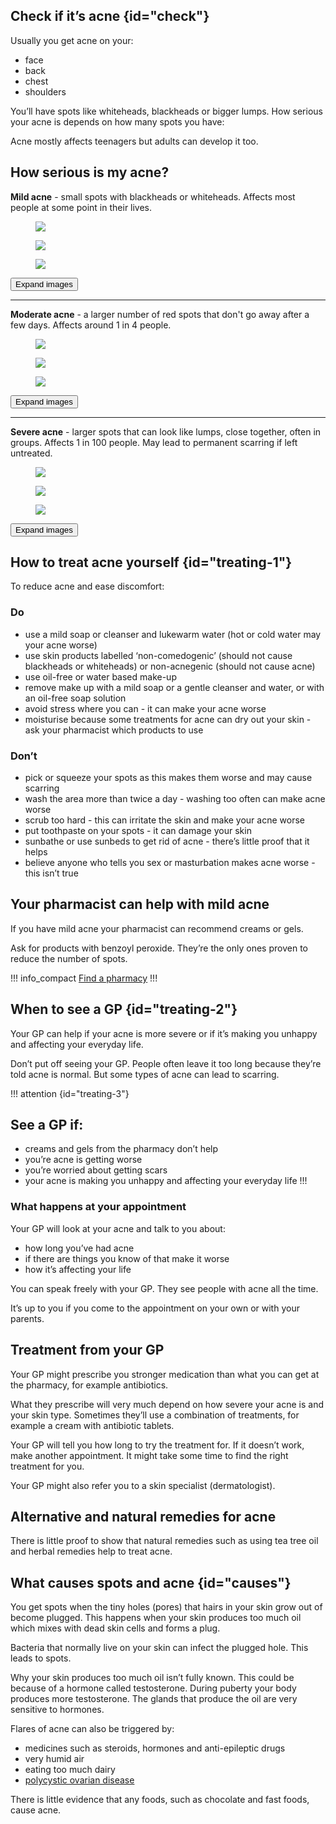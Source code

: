 ## Check if it’s acne {id="check"}

Usually you get acne on your:

- face
- back 
- chest 
- shoulders

You’ll have spots like whiteheads, blackheads or bigger lumps. How serious your acne is depends on how many spots you have: 

Acne mostly affects teenagers but adults can develop it too. 

## How serious is my acne?

**Mild acne** - small spots with blackheads or whiteheads. Affects most people at some point in their lives.

<article class="figure-list is-collapsed no-captions">
  <div class="figure-list__body figure-list--preview">
    <div class="figure-list--col two-thirds">
      <figure class="figure-list__figure">
        <img src="/images/acne/acne-mild-3_640.jpg" />
      </figure>
    </div>
    <div class="figure-list--col one-third">
      <figure class="figure-list__figure">
        <img src="/images/acne/acne-mild-2_640.jpg" />
      </figure>
      <figure class="figure-list__figure">
        <img src="/images/acne/acne-mild-1_640.jpg" />
      </figure>
    </div>
  </div>
  <button type="button" class="figure-list__btn">Expand images</button>
</article>

***

**Moderate acne** - a larger number of red spots that don't go away after a few days. Affects around 1 in 4 people. 

<article class="figure-list is-collapsed no-captions">
  <div class="figure-list__body figure-list--preview">
    <div class="figure-list--col two-thirds">
      <figure class="figure-list__figure">
        <img src="/images/acne/acne-moderate-3_640.jpg" />
      </figure>
    </div>
    <div class="figure-list--col one-third">
      <figure class="figure-list__figure">
        <img src="/images/acne/acne-moderate-2_640.jpg" />
      </figure>
      <figure class="figure-list__figure">
        <img src="/images/acne/acne-moderate-1_640.jpg" />
      </figure>
    </div>
  </div>
  <button type="button" class="figure-list__btn">Expand images</button>
</article>

***

**Severe acne** - larger spots that can look like lumps, close together, often in groups. Affects 1 in 100 people. May lead to permanent scarring if left untreated.

<article class="figure-list is-collapsed no-captions">
  <div class="figure-list__body figure-list--preview">
    <div class="figure-list--col two-thirds">
      <figure class="figure-list__figure">
        <img src="/images/acne/acne-severe-3_640.jpg" />
      </figure>
    </div>
    <div class="figure-list--col one-third">
      <figure class="figure-list__figure">
        <img src="/images/acne/acne-severe-2_640.jpg" />
      </figure>
      <figure class="figure-list__figure">
        <img src="/images/acne/acne-severe-1_640.jpg" />
      </figure>
    </div>
  </div>
  <button type="button" class="figure-list__btn">Expand images</button>
</article>

## How to treat acne yourself {id="treating-1"}

To reduce acne and ease discomfort:

<section class="panel panel--binary">
  <article class="panel__column">
    <div class="panel__content">
      <h3>Do</h3>
      <ul class="list--check">
        <li>use a mild soap or cleanser and lukewarm water (hot or cold water may your acne worse)
</li>
        <li>use skin products labelled ‘non-comedogenic’ (should not cause blackheads or whiteheads) or non-acnegenic (should not cause acne)</li>
        <li>use oil-free or water based make-up</li>
        <li>remove make up with a mild soap or a gentle cleanser and water, or with an oil-free soap solution
</li>
        <li>avoid stress where you can - it can make your acne worse </li>
        <li>moisturise because some treatments for acne can dry out your skin - ask your pharmacist which products to use</li>
      </ul>
    </div>
  </article>
  <article class="panel__column">
    <div class="panel__content">
      <h3>Don’t</h3>
      <ul class="list--cross">
        <li>pick or squeeze your spots as this makes them worse and may cause scarring</li>
        <li>wash the area more than twice a day - washing too often can make acne worse</li>
        <li>scrub too hard - this can irritate the skin and make your acne worse</li>
        <li>put toothpaste on your spots - it can damage your skin</li>
        <li>sunbathe or use sunbeds to get rid of acne - there’s little proof that it helps
</li>
        <li>believe anyone who tells you sex or masturbation makes acne worse - this isn’t true</li>
      </ul>
    </div>
  </article>
</section>

## Your pharmacist can help with mild acne

If you have mild acne your pharmacist can recommend creams or gels. 

Ask for products with benzoyl peroxide. They’re the only ones proven to reduce the number of spots. 

!!! info_compact
[Find a pharmacy](https://beta.nhs.uk/finders/find-help)
!!!

## When to see a GP {id="treating-2"}

Your GP can help if your acne is more severe or if it’s making you unhappy and affecting your everyday life.

Don’t put off seeing your GP. People often leave it too long because they’re told acne is normal. But some types of acne can lead to scarring.

!!! attention {id="treating-3"}
## See a GP if: 
- creams and gels from the pharmacy don’t help
- you’re acne is getting worse
- you’re worried about getting scars
- your acne is making you unhappy and affecting your everyday life
!!!

### What happens at your appointment

Your GP will look at your acne and talk to you about: 

- how long you’ve had acne
- if there are things you know of that make it worse
- how it’s affecting your life

You can speak freely with your GP. They see people with acne all the time. 

It’s up to you if you come to the appointment on your own or with your parents. 

## Treatment from your GP

Your GP might prescribe you stronger medication than what you can get at the pharmacy, for example antibiotics.

What they prescribe will very much depend on how severe your acne is and your skin type. Sometimes they’ll use a combination of treatments, for example a cream with antibiotic tablets. 

Your GP will tell you how long to try the treatment for. If it doesn’t work, make another appointment. It might take some time to find the right treatment for you. 

Your GP might also refer you to a skin specialist (dermatologist). 

## Alternative and natural remedies for acne

There is little proof to show that natural remedies such as using tea tree oil and herbal remedies help to treat acne.

## What causes spots and acne {id="causes"}

You get spots when the tiny holes (pores) that hairs in your skin grow out of become plugged. This happens when your skin produces too much oil which mixes with dead skin cells and forms a plug. 

Bacteria that normally live on your skin can infect the plugged hole. This leads to spots. 

Why your skin produces too much oil isn’t fully known. This could be because of a hormone called testosterone. During puberty your body produces more testosterone. The glands that produce the oil are very sensitive to hormones. 

Flares of acne can also be triggered by:

- medicines such as steroids, hormones and anti-epileptic drugs
- very humid air
- eating too much dairy 
- [polycystic ovarian disease](http://www.nhs.uk/conditions/Polycystic-ovarian-syndrome/Pages/Introduction.aspx)

There is little evidence that any foods, such as chocolate and fast foods, cause acne.
